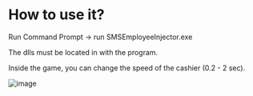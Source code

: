# How to use it?

Run Command Prompt -> run SMSEmployeeInjector.exe

The dlls must be located in with the program.

Inside the game, you can change the speed of the cashier (0.2 - 2 sec).

![image](https://github.com/slavadynasty/SupermarketSimulatorHack/assets/46648943/6cd67c95-6ee8-4c22-8175-0fc60f872f6d)
